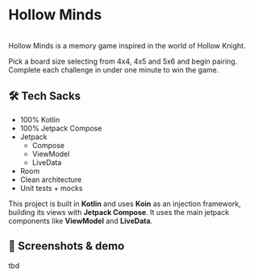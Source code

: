 # Hollow Minds

<br>
Hollow Minds is a memory game inspired in the world of Hollow Knight.

Pick a board size selecting from 4x4, 4x5 and 5x6 and begin pairing. Complete each challenge in under one minute to win the game.

## 🛠 Tech Sacks

- 100% Kotlin
- 100% Jetpack Compose
- Jetpack
  - Compose
  - ViewModel
  - LiveData
- Room
- Clean architecture
- Unit tests + mocks

This project is built in **Kotlin** and uses **Koin** as an injection framework, building its views
with **Jetpack Compose**. It uses the main jetpack components like **ViewModel** and  **LiveData**.

## :iphone: Screenshots & demo

tbd